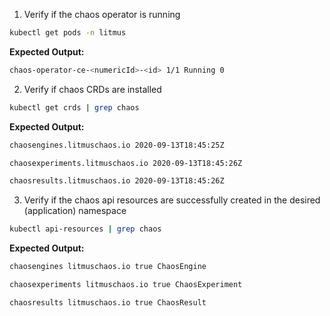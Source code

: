 1. Verify if the chaos operator is running

```bash
kubectl get pods -n litmus
```

**Expected Output:**

```bash
chaos-operator-ce-<numericId>-<id> 1/1 Running 0
```

2. Verify if chaos CRDs are installed

```bash
kubectl get crds | grep chaos
```

**Expected Output:**

```bash
chaosengines.litmuschaos.io 2020-09-13T18:45:25Z

chaosexperiments.litmuschaos.io 2020-09-13T18:45:26Z

chaosresults.litmuschaos.io 2020-09-13T18:45:26Z
```

3. Verify if the chaos api resources are successfully created in the desired (application) namespace

```bash
kubectl api-resources | grep chaos
```

**Expected Output:**

```bash
chaosengines litmuschaos.io true ChaosEngine

chaosexperiments litmuschaos.io true ChaosExperiment

chaosresults litmuschaos.io true ChaosResult
```
